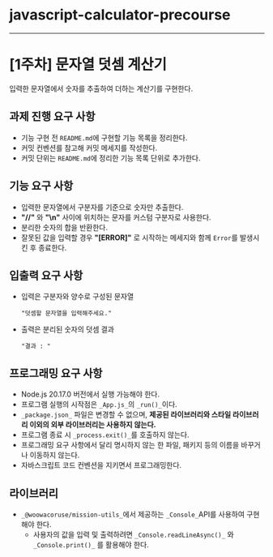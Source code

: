 # javascript-calculator-precourse

---

# [1주차] 문자열 덧셈 계산기

입력한 문자열에서 숫자를 추출하여 더하는 계산기를 구현한다.

## 과제 진행 요구 사항

- 기능 구현 전 `README.md`에 구현할 기능 목록을 정리한다.
- 커밋 컨벤션를 참고해 커밋 메세지를 작성한다.
- 커밋 단위는 `README.md`에 정리한 기능 목록 단위로 추가한다.

## 기능 요구 사항

- 입력한 문자열에서 구분자를 기준으로 숫자만 추출한다.
- **"//"** 와 **"\n"** 사이에 위치하는 문자를 커스텀 구분자로 사용한다.
- 분리한 숫자의 합을 반환한다.
- 잘못된 값을 입력할 경우 **"[ERROR]"** 로 시작하는 메세지와 함께 `Error`를 발생시킨 후 종료한다.

## 입출력 요구 사항

- 입력은 구분자와 양수로 구성된 문자열
  ```
  "덧셈할 문자열을 입력해주세요."
  ```
- 출력은 분리된 숫자의 덧셈 결과
  ```
  "결과 : "
  ```

## 프로그래밍 요구 사항

- Node.js 20.17.0 버전에서 실행 가능해야 한다.
- 프로그램 실행의 시작점은 `_App.js_`의 `_run()_`이다.
- `_package.json_` 파일은 변경할 수 없으며, **제공된 라이브러리와 스타일 라이브러리 이외의 외부 라이브러리는 사용하지 않는다.**
- 프로그램 종료 시 `_process.exit()_`를 호출하지 않는다.
- 프로그래밍 요구 사항에서 달리 명시하지 않는 한 파일, 패키지 등의 이름을 바꾸거나 이동하지 않는다.
- 자바스크립트 코드 컨벤션을 지키면서 프로그래밍한다.

## 라이브러리

- `_@woowacoruse/mission-utils_`에서 제공하는 `_Console_`API를 사용하여 구현해야 한다.
  - 사용자의 값을 입력 및 출력하려면 `_Console.readLineAsync()_` 와 `_Console.print()_` 를 활용해야 한다.
